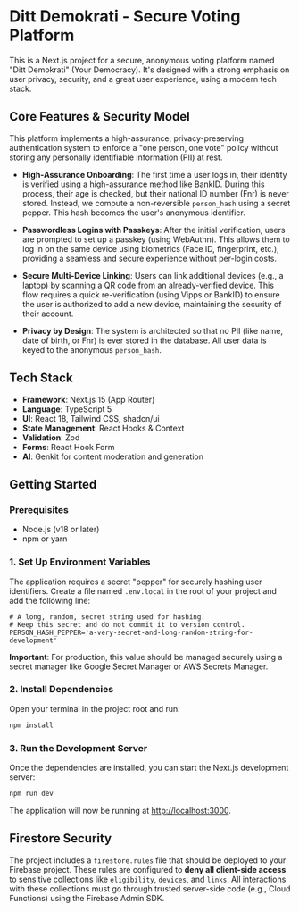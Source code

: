 # Ditt Demokrati - Secure Voting Platform

This is a Next.js project for a secure, anonymous voting platform named "Ditt Demokrati" (Your Democracy). It's designed with a strong emphasis on user privacy, security, and a great user experience, using a modern tech stack.

## Core Features & Security Model

This platform implements a high-assurance, privacy-preserving authentication system to enforce a "one person, one vote" policy without storing any personally identifiable information (PII) at rest.

- **High-Assurance Onboarding**: The first time a user logs in, their identity is verified using a high-assurance method like BankID. During this process, their age is checked, but their national ID number (Fnr) is never stored. Instead, we compute a non-reversible `person_hash` using a secret pepper. This hash becomes the user's anonymous identifier.

- **Passwordless Logins with Passkeys**: After the initial verification, users are prompted to set up a passkey (using WebAuthn). This allows them to log in on the same device using biometrics (Face ID, fingerprint, etc.), providing a seamless and secure experience without per-login costs.

- **Secure Multi-Device Linking**: Users can link additional devices (e.g., a laptop) by scanning a QR code from an already-verified device. This flow requires a quick re-verification (using Vipps or BankID) to ensure the user is authorized to add a new device, maintaining the security of their account.

- **Privacy by Design**: The system is architected so that no PII (like name, date of birth, or Fnr) is ever stored in the database. All user data is keyed to the anonymous `person_hash`.

## Tech Stack

- **Framework**: Next.js 15 (App Router)
- **Language**: TypeScript 5
- **UI**: React 18, Tailwind CSS, shadcn/ui
- **State Management**: React Hooks & Context
- **Validation**: Zod
- **Forms**: React Hook Form
- **AI**: Genkit for content moderation and generation

## Getting Started

### Prerequisites

- Node.js (v18 or later)
- npm or yarn

### 1. Set Up Environment Variables

The application requires a secret "pepper" for securely hashing user identifiers. Create a file named `.env.local` in the root of your project and add the following line:

```env
# A long, random, secret string used for hashing.
# Keep this secret and do not commit it to version control.
PERSON_HASH_PEPPER='a-very-secret-and-long-random-string-for-development'
```

**Important**: For production, this value should be managed securely using a secret manager like Google Secret Manager or AWS Secrets Manager.

### 2. Install Dependencies

Open your terminal in the project root and run:

```bash
npm install
```

### 3. Run the Development Server

Once the dependencies are installed, you can start the Next.js development server:

```bash
npm run dev
```

The application will now be running at [http://localhost:3000](http://localhost:3000).

## Firestore Security

The project includes a `firestore.rules` file that should be deployed to your Firebase project. These rules are configured to **deny all client-side access** to sensitive collections like `eligibility`, `devices`, and `links`. All interactions with these collections must go through trusted server-side code (e.g., Cloud Functions) using the Firebase Admin SDK.
